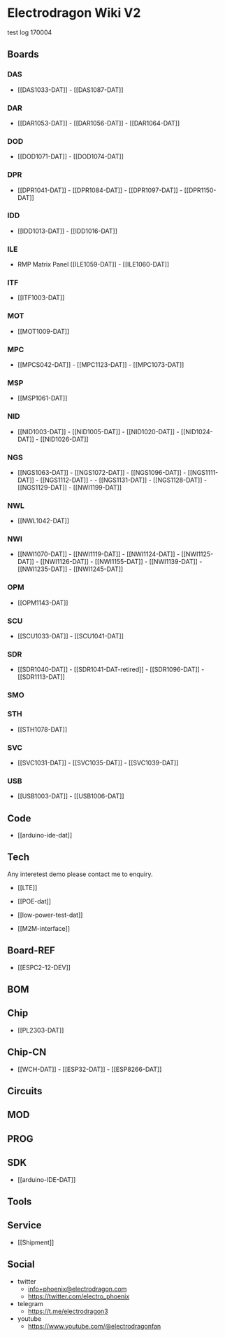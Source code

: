 
# Electrodragon Wiki V2 

test log 170004

## Boards 

### DAS
- [[DAS1033-DAT]] - [[DAS1087-DAT]]

### DAR
- [[DAR1053-DAT]] - [[DAR1056-DAT]] - [[DAR1064-DAT]]

### DOD
- [[DOD1071-DAT]] - [[DOD1074-DAT]]

### DPR
- [[DPR1041-DAT]] - [[DPR1084-DAT]] - [[DPR1097-DAT]] - [[DPR1150-DAT]]

### IDD
- [[IDD1013-DAT]] - [[IDD1016-DAT]]

### ILE
- RMP Matrix Panel  [[ILE1059-DAT]] - [[ILE1060-DAT]]

### ITF
- [[ITF1003-DAT]]

### MOT
- [[MOT1009-DAT]]

### MPC
- [[MPCS042-DAT]] - [[MPC1123-DAT]] - [[MPC1073-DAT]]

### MSP 
- [[MSP1061-DAT]]
  
### NID
- [[NID1003-DAT]] - [[NID1005-DAT]] - [[NID1020-DAT]] - [[NID1024-DAT]] - [[NID1026-DAT]]

### NGS
- [[NGS1063-DAT]] - [[NGS1072-DAT]] - [[NGS1096-DAT]] - [[NGS1111-DAT]] - [[NGS1112-DAT]] - - [[NGS1131-DAT]] - [[NGS1128-DAT]] - [[NGS1129-DAT]] - [[NWI1199-DAT]]

### NWL
- [[NWL1042-DAT]]

### NWI
- [[NWI1070-DAT]] - [[NWI1119-DAT]] - [[NWI1124-DAT]] - [[NWI1125-DAT]] - [[NWI1126-DAT]] - [[NWI1155-DAT]] - [[NWI1139-DAT]] - [[NWI1235-DAT]] - [[NWI1245-DAT]] 

### OPM 
- [[OPM1143-DAT]]

### SCU
- [[SCU1033-DAT]] - [[SCU1041-DAT]]

### SDR
- [[SDR1040-DAT]] - [[SDR1041-DAT-retired]] - [[SDR1096-DAT]] - [[SDR1113-DAT]]

### SMO

### STH
- [[STH1078-DAT]]

### SVC
- [[SVC1031-DAT]] - [[SVC1035-DAT]] - [[SVC1039-DAT]]

### USB
- [[USB1003-DAT]] - [[USB1006-DAT]]

## Code 
- [[arduino-ide-dat]]

## Tech

Any interetest demo please contact me to enquiry.

- [[LTE]]

- [[POE-dat]]
- [[low-power-test-dat]]

- [[M2M-interface]]


## Board-REF
- [[ESPC2-12-DEV]]


## BOM

## Chip 

- [[PL2303-DAT]]


## Chip-CN
- [[WCH-DAT]] - [[ESP32-DAT]] - [[ESP8266-DAT]]


## Circuits 

## MOD

## PROG

## SDK
- [[arduino-IDE-DAT]]


## Tools

## Service 

- [[Shipment]]

## Social 
- twitter
    - info+phoenix@electrodragon.com
    - https://twitter.com/electro_phoenix
- telegram
    - https://t.me/electrodragon3
- youtube 
    - https://www.youtube.com/@electrodragonfan



